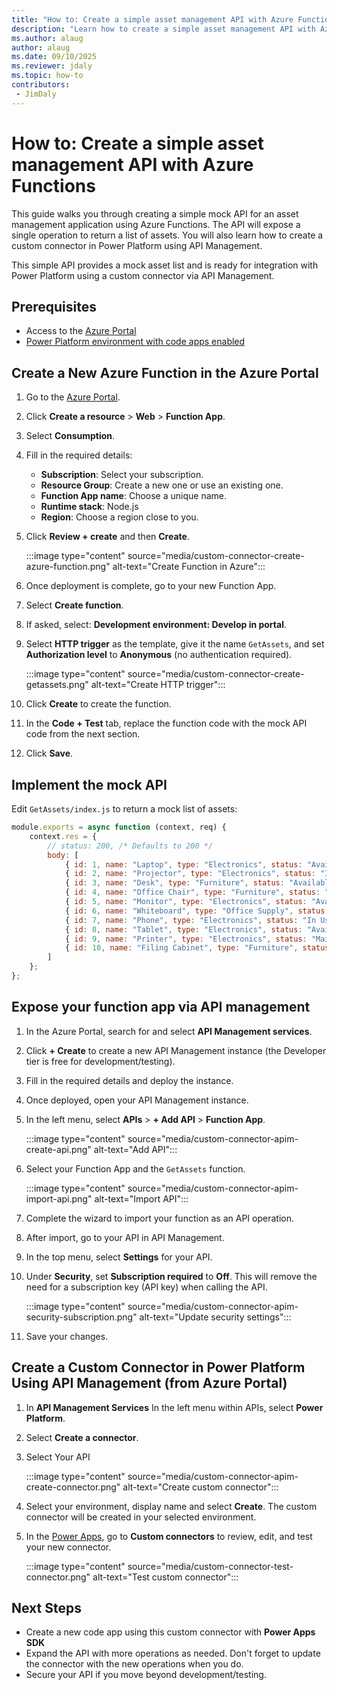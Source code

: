 ```yaml
---
title: "How to: Create a simple asset management API with Azure Functions"
description: "Learn how to create a simple asset management API with Azure Functions"
ms.author: alaug
author: alaug
ms.date: 09/10/2025
ms.reviewer: jdaly
ms.topic: how-to
contributors:
 - JimDaly
---
```

# How to: Create a simple asset management API with Azure Functions

This guide walks you through creating a simple mock API for an asset management application using Azure Functions. The API will expose a single operation to return a list of assets. You will also learn how to create a custom connector in Power Platform using API Management.

This simple API provides a mock asset list and is ready for integration with Power Platform using a custom connector via API Management.

## Prerequisites

- Access to the [Azure Portal](https://portal.azure.com)
- [Power Platform environment with code apps enabled](../overview.md#enable-code-apps-on-a-power-platform-environment)

## Create a New Azure Function in the Azure Portal

1. Go to the [Azure Portal](https://portal.azure.com/).
1. Click **Create a resource** > **Web** > **Function App**.
1. Select **Consumption**.
1. Fill in the required details:

   - **Subscription**: Select your subscription.
   - **Resource Group**: Create a new one or use an existing one.
   - **Function App name**: Choose a unique name.
   - **Runtime stack**: Node.js
   - **Region**: Choose a region close to you.

1. Click **Review + create** and then **Create**.

   :::image type="content" source="media/custom-connector-create-azure-function.png" alt-text="Create Function in Azure":::

1. Once deployment is complete, go to your new Function App.
1. Select **Create function**.
1. If asked, select: **Development environment: Develop in portal**.
1. Select **HTTP trigger** as the template, give it the name `GetAssets`, and set **Authorization level** to **Anonymous** (no authentication required).

   :::image type="content" source="media/custom-connector-create-getassets.png" alt-text="Create HTTP trigger":::

1. Click **Create** to create the function.
1. In the **Code + Test** tab, replace the function code with the mock API code from the next section.
1. Click **Save**.

## Implement the mock API

Edit `GetAssets/index.js` to return a mock list of assets:

```js
module.exports = async function (context, req) {
    context.res = {
        // status: 200, /* Defaults to 200 */
        body: [
            { id: 1, name: "Laptop", type: "Electronics", status: "Available" },
            { id: 2, name: "Projector", type: "Electronics", status: "In Use" },
            { id: 3, name: "Desk", type: "Furniture", status: "Available" },
            { id: 4, name: "Office Chair", type: "Furniture", status: "In Use" },
            { id: 5, name: "Monitor", type: "Electronics", status: "Available" },
            { id: 6, name: "Whiteboard", type: "Office Supply", status: "Available" },
            { id: 7, name: "Phone", type: "Electronics", status: "In Use" },
            { id: 8, name: "Tablet", type: "Electronics", status: "Available" },
            { id: 9, name: "Printer", type: "Electronics", status: "Maintenance" },
            { id: 10, name: "Filing Cabinet", type: "Furniture", status: "Available" }
        ]
    };
};
```

## Expose your function app via API management

1. In the Azure Portal, search for and select **API Management services**.
1. Click **+ Create** to create a new API Management instance (the Developer tier is free for development/testing).
1. Fill in the required details and deploy the instance.
1. Once deployed, open your API Management instance.
1. In the left menu, select **APIs** > **+ Add API** > **Function App**.

   :::image type="content" source="media/custom-connector-apim-create-api.png" alt-text="Add API":::

1. Select your Function App and the `GetAssets` function.

   :::image type="content" source="media/custom-connector-apim-import-api.png" alt-text="Import API":::

1. Complete the wizard to import your function as an API operation.
1. After import, go to your API in API Management.
1. In the top menu, select **Settings** for your API.
1. Under **Security**, set **Subscription required** to **Off**. This will remove the need for a subscription key (API key) when calling the API.

   :::image type="content" source="media/custom-connector-apim-security-subscription.png" alt-text="Update security settings":::

1. Save your changes.

## Create a Custom Connector in Power Platform Using API Management (from Azure Portal)

1. In **API Management Services** In the left menu within APIs, select **Power Platform**.
1. Select **Create a connector**.
1. Select Your API

   :::image type="content" source="media/custom-connector-apim-create-connector.png" alt-text="Create custom connector":::

1. Select your environment, display name and select **Create**. The custom connector will be created in your selected environment.
1. In the [Power Apps](https://make.powerapps.com), go to **Custom connectors** to review, edit, and test your new connector.

   :::image type="content" source="media/custom-connector-test-connector.png" alt-text="Test custom connector":::

## Next Steps

- Create a new code app using this custom connector with **Power Apps SDK** 
- Expand the API with more operations as needed. Don't forget to update the connector with the new operations when you do.
- Secure your API if you move beyond development/testing.




